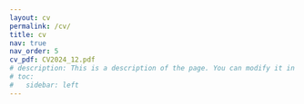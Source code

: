 ```yaml
---
layout: cv
permalink: /cv/
title: cv
nav: true
nav_order: 5
cv_pdf: CV2024_12.pdf
# description: This is a description of the page. You can modify it in '_pages/cv.md'. You can also change or remove the top pdf download button.
# toc:
#   sidebar: left
---
```

